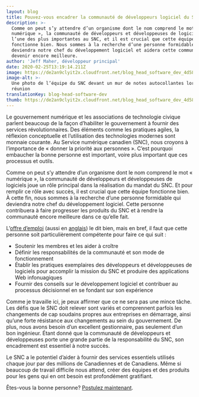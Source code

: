```yaml
---
layout: blog
title: Pouvez-vous encadrer la communauté de développeurs logiciel du SNC?
description: >-
  Comme on peut s’y attendre d’un organisme dont le nom comprend le mot «
  numérique », la communauté de développeurs et développeuses de logiciels est
  l’une des plus importantes au SNC, et il est crucial que cette équipe
  fonctionne bien. Nous sommes à la recherche d’une personne formidable qui
  deviendra notre chef du développement logiciel et aidera cette communauté à
  devenir encore meilleure.
author: 'Jeff Maher, développeur principal'
date: 2020-02-25T13:19:14.211Z
image: https://de2an9clyit2x.cloudfront.net/blog_head_software_dev_4d582ff210.jpg
image-alt: >-
  Une photo de l’équipe du SNC devant un mur de notes autocollantes lors d’une
  réunion
translationKey: blog-head-software-dev
thumb: https://de2an9clyit2x.cloudfront.net/blog_head_software_dev_4d582ff210.jpg
---
```

Le gouvernement numérique et les associations de technologie civique parlent beaucoup de la façon d’habiliter le gouvernement à fournir des services révolutionnaires. Des éléments comme les pratiques agiles, la réflexion conceptuelle et l’utilisation des technologies modernes sont monnaie courante. Au Service numérique canadien (SNC), nous croyons à l’importance de « donner la priorité aux personnes ». C’est pourquoi embaucher la bonne personne est important, voire plus important que ces processus et outils.

Comme on peut s’y attendre d’un organisme dont le nom comprend le mot « numérique », la communauté de développeurs et développeuses de logiciels joue un rôle principal dans la réalisation du mandat du SNC. Et pour remplir ce rôle avec succès, il est crucial que cette équipe fonctionne bien. À cette fin, nous sommes à la recherche d’une personne formidable qui deviendra notre chef du développement logiciel. Cette personne contribuera à faire progresser les produits du SNC et à rendre la communauté encore meilleure dans ce qu’elle fait.

L’[offre d’emploi](https://numerique.canada.ca/careers/positions/chef-du-développement-logiciel/) (aussi en [anglais](https://digital.canada.ca/careers/positions/head-of-software-development/)) le dit bien, mais en bref, il faut que cette personne soit particulièrement compétente pour faire ce qui suit :

* Soutenir les membres et les aider à croître
* Définir les responsabilités de la communauté et son mode de fonctionnement
* Établir les pratiques exemplaires des développeurs et développeuses de logiciels pour accomplir la mission du SNC et produire des applications Web infonuagiques
* Fournir des conseils sur le développement logiciel et contribuer au processus décisionnel en se fondant sur son expérience

Comme je travaille ici, je peux affirmer que ce ne sera pas une mince tâche. Les défis que le SNC doit relever sont variés et comprennent parfois les changements de cap soudains propres aux entreprises en démarrage, ainsi qu’une forte résistance aux changements au sein du gouvernement. De plus, nous avons besoin d’un excellent gestionnaire, pas seulement d’un bon ingénieur. Étant donné que la communauté de développeurs et développeuses porte une grande partie de la responsabilité du SNC, son encadrement est essentiel à notre succès.

Le SNC a le potentiel d’aider à fournir des services essentiels utilisés chaque jour par des millions de Canadiennes et de Canadiens. Même si beaucoup de travail difficile nous attend, créer des équipes et des produits pour les gens qui en ont besoin est profondément gratifiant.

Êtes-vous la bonne personne? [Postulez maintenant](https://numerique.canada.ca/careers/positions/chef-du-d%C3%A9veloppement-logiciel/).

